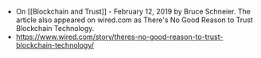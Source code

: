- On [[Blockchain and Trust]] - February 12, 2019 by Bruce Schneier. The article also appeared on wired.com as There's No Good Reason to Trust Blockchain Technology.
- https://www.wired.com/story/theres-no-good-reason-to-trust-blockchain-technology/